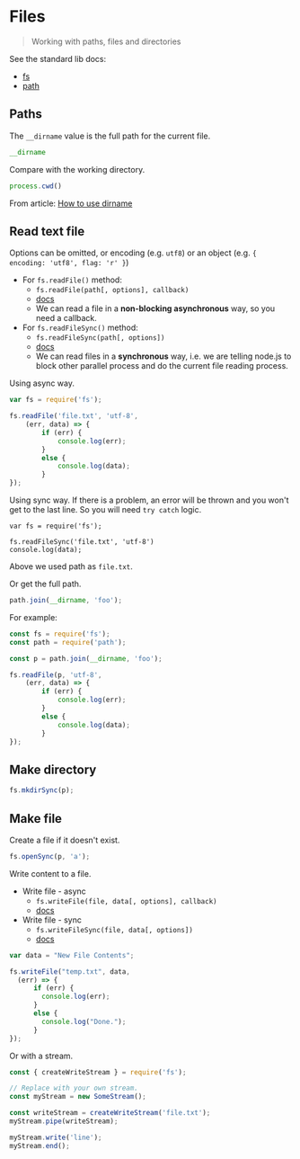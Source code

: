 # Files
> Working with paths, files and directories


See the standard lib docs:

- [fs](https://nodejs.org/api/fs.html)
- [path](https://nodejs.org/api/path.html)


## Paths

The `__dirname` value is the full path for the current file.

```javascript
__dirname
```


Compare with the working directory.

```javascript
process.cwd()
```

From article: [How to use dirname](https://alligator.io/nodejs/how-to-use__dirname/)


## Read text file

Options can be omitted, or encoding (e.g. `utf8`) or an object (e.g. `{ encoding: 'utf8', flag: 'r' }`)

- For `fs.readFile()` method:
    - `fs.readFile(path[, options], callback)`
    - [docs](https://nodejs.org/api/fs.html#fs_fs_readfile_path_options_callback)
    - We can read a file in a **non-blocking asynchronous** way, so you need a callback.
- For `fs.readFileSync()` method:
    - `fs.readFileSync(path[, options])`
    - [docs](https://nodejs.org/api/fs.html#fs_fs_readfilesync_path_options)
    - We can read files in a **synchronous** way, i.e. we are telling node.js to block other parallel process and do the current file reading process. 

Using async way.

```javascript
var fs = require('fs');

fs.readFile('file.txt', 'utf-8', 
    (err, data) => {
        if (err) {
            console.log(err); 
        }
        else {
            console.log(data); 
        }
});
```

Using sync way. If there is a problem, an error will be thrown and you won't get to the last line. So you will need `try catch` logic.

```javacript
var fs = require('fs');

fs.readFileSync('file.txt', 'utf-8')
console.log(data); 
```

Above we used path as `file.txt`.

Or get the full path.

```javascript
path.join(__dirname, 'foo');
```

For example:

```javascript
const fs = require('fs');
const path = require('path');

const p = path.join(__dirname, 'foo');

fs.readFile(p, 'utf-8', 
    (err, data) => {
        if (err) {
            console.log(err); 
        }
        else {
            console.log(data); 
        }
});
```


## Make directory

```javascript
fs.mkdirSync(p);
```


## Make file

Create a file if it doesn't exist.

```javascript
fs.openSync(p, 'a');
```

Write content to a file.

- Write file - async
    - `fs.writeFile(file, data[, options], callback)`
    - [docs](https://nodejs.org/api/fs.html#fs_fs_writefile_file_data_options_callback)
- Write file - sync
    - `fs.writeFileSync(file, data[, options])`
    - [docs](https://nodejs.org/api/fs.html#fs_fs_writefilesync_file_data_options)

```javascript
var data = "New File Contents";

fs.writeFile("temp.txt", data, 
  (err) => {
      if (err) {
        console.log(err);
      }
      else {
        console.log("Done.");
      }
});
```

Or with a stream.

```javascript
const { createWriteStream } = require('fs');

// Replace with your own stream.
const myStream = new SomeStream();

const writeStream = createWriteStream('file.txt');
myStream.pipe(writeStream);

myStream.write('line');
myStream.end();
```
